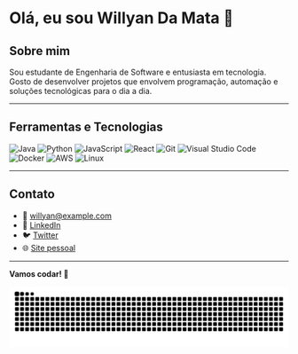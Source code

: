 # Olá, eu sou Willyan Da Mata 👋

## Sobre mim

Sou estudante de Engenharia de Software e entusiasta em tecnologia. Gosto de desenvolver projetos que envolvem programação, automação e soluções tecnológicas para o dia a dia.

---

## Ferramentas e Tecnologias

![Java](https://img.shields.io/badge/-Java-ED8B00?style=for-the-badge&logo=java&logoColor=white)
![Python](https://img.shields.io/badge/-Python-3776AB?style=for-the-badge&logo=python&logoColor=white)
![JavaScript](https://img.shields.io/badge/-JavaScript-F7DF1E?style=for-the-badge&logo=javascript&logoColor=black)
![React](https://img.shields.io/badge/-React-61DAFB?style=for-the-badge&logo=react&logoColor=black)
![Git](https://img.shields.io/badge/-Git-F05032?style=for-the-badge&logo=git&logoColor=white)
![Visual Studio Code](https://img.shields.io/badge/-VS%20Code-007ACC?style=for-the-badge&logo=visual-studio-code&logoColor=white)
![Docker](https://img.shields.io/badge/-Docker-2496ED?style=for-the-badge&logo=docker&logoColor=white)
![AWS](https://img.shields.io/badge/-AWS-232F3E?style=for-the-badge&logo=amazon-aws&logoColor=white)
![Linux](https://img.shields.io/badge/-Linux-FCC624?style=for-the-badge&logo=linux&logoColor=black)

---

## Contato

- 📧 willyan@example.com  
- 🔗 [LinkedIn](https://linkedin.com/in/willyandamata)  
- 🐦 [Twitter](https://twitter.com/willyandamata)  
- 🌐 [Site pessoal](https://willyandamata.com)  

---

**Vamos codar! 🚀**


<img src="https://raw.githubusercontent.com/WillyanMata/WillyanMata/output/snake.svg" alt="Snake animation" />
